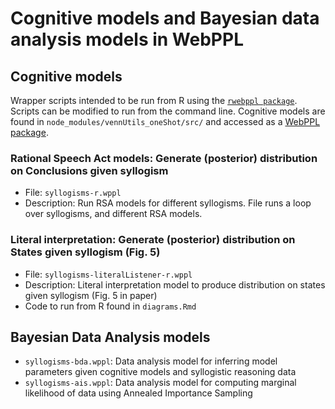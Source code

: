 # Cognitive models and Bayesian data analysis models in WebPPL

## Cognitive models

Wrapper scripts intended to be run from R using the [`rwebppl package`](https://github.com/mhtess/rwebppl). Scripts can be modified to run from the command line. Cognitive models are found in `node_modules/vennUtils_oneShot/src/` and accessed as a [WebPPL package](https://webppl.readthedocs.io/en/master).

### Rational Speech Act models: Generate (posterior) distribution on Conclusions given syllogism
- File: `syllogisms-r.wppl`
- Description: Run RSA models for different syllogisms. File runs a loop over syllogisms, and different RSA models.

### Literal interpretation: Generate (posterior) distribution on States given syllogism (Fig. 5)
- File: `syllogisms-literalListener-r.wppl`
- Description: Literal interpretation model to produce distribution on states given syllogism (Fig. 5 in paper)
- Code to run from R found in `diagrams.Rmd`

## Bayesian Data Analysis models

- `syllogisms-bda.wppl`: Data analysis model for inferring model parameters given cognitive models and syllogistic reasoning data
- `syllogisms-ais.wppl`: Data analysis model for computing marginal likelihood of data using Annealed Importance Sampling
